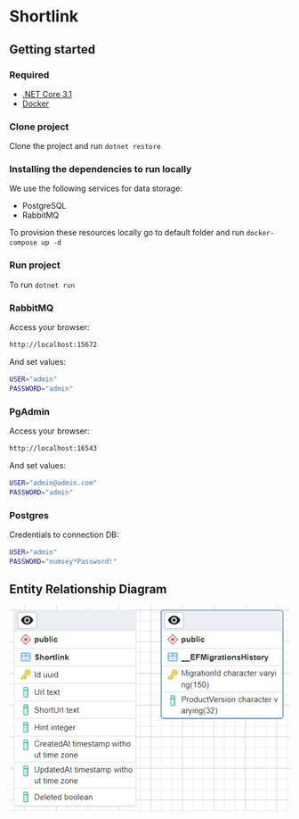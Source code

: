 # Shortlink

## Getting started

### Required

- [.NET Core 3.1](https://dotnet.microsoft.com/download/dotnet/3.1)
- [Docker](https://www.docker.com/)

### Clone project

Clone the project and run `dotnet restore`

### Installing the dependencies to run locally

We use the following services for data storage:

- PostgreSQL
- RabbitMQ

To provision these resources locally go to default folder and run `docker-compose up -d`

### Run project

To run `dotnet run`

### RabbitMQ

Access your browser:

```bash
http://localhost:15672
```

And set values:

```bash
USER="admin"
PASSWORD="admin"
```

### PgAdmin

Access your browser:

```bash
http://localhost:16543
```

And set values:

```bash
USER="admin@admin.com"
PASSWORD="admin"
```

### Postgres


Credentials to connection DB:

```bash
USER="admin"
PASSWORD="numsey*Password!"
```

## Entity Relationship Diagram

![alt text](https://github.com/fgouveia708/shortlink/blob/main/Api/Contents/erd.png?raw=true)
